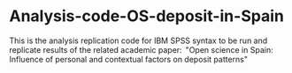 # Analysis-code-OS-deposit-in-Spain
This is the analysis replication code for IBM SPSS syntax to be run and replicate results of the related academic paper:  "Open science in Spain: Influence of personal and contextual factors on deposit patterns"
